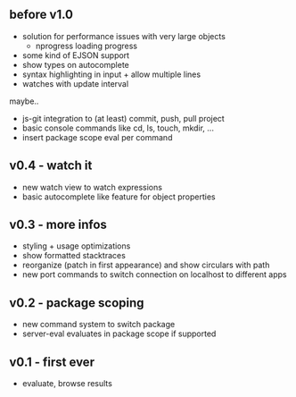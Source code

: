## before v1.0

- solution for performance issues with very large objects
  + nprogress loading progress
- some kind of EJSON support
- show types on autocomplete
- syntax highlighting in input + allow multiple lines
- watches with update interval

maybe..
- js-git integration to (at least) commit, push, pull project
- basic console commands like cd, ls, touch, mkdir, ...
- insert package scope eval per command

## v0.4 - watch it

- new watch view to watch expressions
- basic autocomplete like feature for object properties

## v0.3 - more infos

- styling + usage optimizations
- show formatted stacktraces
- reorganize (patch in first appearance) and show circulars with path
- new port commands to switch connection on localhost to different apps

## v0.2 - package scoping

- new command system to switch package
- server-eval evaluates in package scope if supported

## v0.1 - first ever

- evaluate, browse results